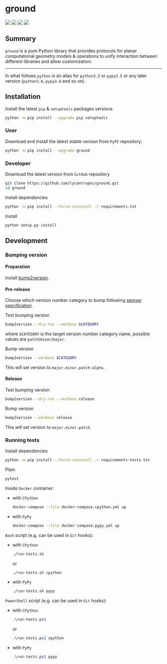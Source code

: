 ground
======

[![](https://dev.azure.com/lycantropos/ground/_apis/build/status/lycantropos.ground?branchName=master)](https://dev.azure.com/lycantropos/ground/_build/latest?definitionId=33&branchName=master "Azure Pipelines")
[![](https://codecov.io/gh/lycantropos/ground/branch/master/graph/badge.svg)](https://codecov.io/gh/lycantropos/ground "Codecov")
[![](https://img.shields.io/github/license/lycantropos/ground.svg)](https://github.com/lycantropos/ground/blob/master/LICENSE "License")
[![](https://badge.fury.io/py/ground.svg)](https://badge.fury.io/py/ground "PyPI")

Summary
-------

`ground` is a pure Python library that provides protocols
for planar computational geometry models & operations
to unify interaction between different libraries
and allow customization.

---

In what follows `python` is an alias for `python3.5` or `pypy3.5`
or any later version (`python3.6`, `pypy3.6` and so on).

Installation
------------

Install the latest `pip` & `setuptools` packages versions
```bash
python -m pip install --upgrade pip setuptools
```

### User

Download and install the latest stable version from `PyPI` repository:
```bash
python -m pip install --upgrade ground
```

### Developer

Download the latest version from `GitHub` repository
```bash
git clone https://github.com/lycantropos/ground.git
cd ground
```

Install dependencies
```bash
python -m pip install --force-reinstall -r requirements.txt
```

Install
```bash
python setup.py install
```

Development
-----------

### Bumping version

#### Preparation

Install
[bump2version](https://github.com/c4urself/bump2version#installation).

#### Pre-release

Choose which version number category to bump following [semver
specification](http://semver.org/).

Test bumping version
```bash
bump2version --dry-run --verbose $CATEGORY
```

where `$CATEGORY` is the target version number category name, possible
values are `patch`/`minor`/`major`.

Bump version
```bash
bump2version --verbose $CATEGORY
```

This will set version to `major.minor.patch-alpha`. 

#### Release

Test bumping version
```bash
bump2version --dry-run --verbose release
```

Bump version
```bash
bump2version --verbose release
```

This will set version to `major.minor.patch`.

### Running tests

Install dependencies
```bash
python -m pip install --force-reinstall -r requirements-tests.txt
```

Plain
```bash
pytest
```

Inside `Docker` container:
- with `CPython`
  ```bash
  docker-compose --file docker-compose.cpython.yml up
  ```
- with `PyPy`
  ```bash
  docker-compose --file docker-compose.pypy.yml up
  ```

`Bash` script (e.g. can be used in `Git` hooks):
- with `CPython`
  ```bash
  ./run-tests.sh
  ```
  or
  ```bash
  ./run-tests.sh cpython
  ```

- with `PyPy`
  ```bash
  ./run-tests.sh pypy
  ```

`PowerShell` script (e.g. can be used in `Git` hooks):
- with `CPython`
  ```powershell
  .\run-tests.ps1
  ```
  or
  ```powershell
  .\run-tests.ps1 cpython
  ```
- with `PyPy`
  ```powershell
  .\run-tests.ps1 pypy
  ```
